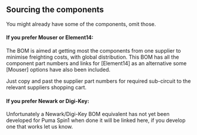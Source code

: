## Sourcing the components

You might already have some of the components, omit those.


#### If you prefer Mouser or Element14:
The BOM is aimed at getting most the components from one supplier to minimise freighting costs, with global distribution.
This BOM has all the component part numbers and links for [Element14] as an alternative some [Mouser] options have also been included.

Just copy and past the supplier part numbers for required sub-circuit to the relevant suppliers shopping cart.

#### If you prefer Newark or Digi-Key:
Unfortunately a Newark/Digi-Key BOM equivalent has not yet been developed for Puma Spin1 when done it will be linked here, if you develop one that works let us know.

